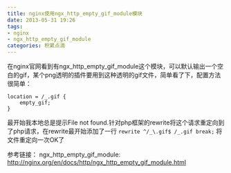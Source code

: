 ```yaml
---
title: nginx使用ngx_http_empty_gif_module模块
date: 2013-05-31 19:26
tags:
- nginx
- ngx_http_empty_gif_module
categories: 积累点滴
---
```


在nginx官网看到有ngx_http_empty_gif_module这个模块，可以默认输出一个空白的gif，某个png透明的插件要用到这种透明的gif文件，简单看了下，配置方法很简单：

```nginx
location = /_.gif {
    empty_gif;
}
```

最开始我本地总是提示File not found.针对php框架的rewrite将这个请求重定向到了php请求，在rewrite最开始添加了一行 `rewrite ^/_\.gif$ /_.gif break;` 将文件重定向一次OK了

参考链接：
ngx_http_empty_gif_module: http://nginx.org/en/docs/http/ngx_http_empty_gif_module.html